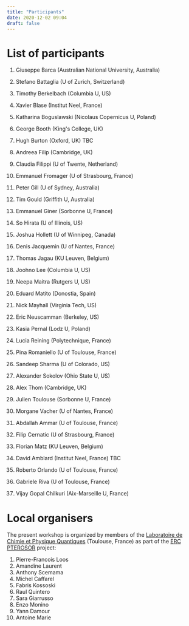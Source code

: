 ```yaml
---
title: "Participants"
date: 2020-12-02 09:04
draft: false
---
```



# List of participants

1. Giuseppe Barca (Australian National University, Australia) <!-- giuseppe.barca@anu.edu.au) -->
1. Stefano Battaglia (U of Zurich, Switzerland) <!-- stefano.battaglia@chem.uzh.ch -->
1. Timothy Berkelbach (Columbia U, US) <!-- t.berkelbach@columbia.edu -->
1. Xavier Blase (Institut Neel, France) <!-- xavier.blase@neel.cnrs.fr -->
1. Katharina Boguslawski (Nicolaus Copernicus U, Poland)  <!-- k.boguslawski@fizyka.umk.pl -->
1. George Booth (King's College, UK) <!-- george.booth@kcl.ac.uk -->
1. Hugh Burton (Oxford, UK) TBC <!-- hugh.burton@chem.ox.ac.uk -->
1. Andreea Filip (Cambridge, UK) <!-- maf63@cam.ac.uk  -->
1. Claudia Filippi (U of Twente, Netherland) <!-- c.filippi@utwente.nl -->
1. Emmanuel Fromager (U of Strasbourg, France) <!-- fromagere@unistra.fr -->
1. Peter Gill (U of Sydney, Australia) <!-- p.gill@sydney.edu.au -->
1. Tim Gould (Griffith U, Australia) <!-- t.gould@griffith.edu.au -->
1. Emmanuel Giner (Sorbonne U, France) <!-- emmanuel.giner@lct.jussieu.fr -->
1. So Hirata (U of Illinois, US) <!-- sohirata@illinois.edu -->
1. Joshua Hollett (U of Winnipeg, Canada) <!-- j.hollett@uwinnipeg.ca -->
1. Denis Jacquemin (U of Nantes, France) <!-- Denis.Jacquemin@univ-nantes.fr -->
1. Thomas Jagau (KU Leuven, Belgium) <!-- thomas.jagau@kuleuven.be -->
1. Joohno Lee (Columbia U, US) <!-- linusjoonho@gmail.com -->
1. Neepa Maitra (Rutgers U, US) <!-- neepa.maitra@rutgers.edu -->
1. Eduard Matito (Donostia, Spain) <!-- ematito@gmail.com -->
1. Nick Mayhall (Virginia Tech, US) <!-- nmayhall@vt.edu -->
1. Eric Neuscamman (Berkeley, US) <!-- eric.neuscamman@gmail.com -->
1. Kasia Pernal (Lodz U, Poland)<!-- katarzyna.pernal@p.lodz.pl -->
1. Lucia Reining (Polytechnique, France) <!-- lucia.reining@polytechnique.fr -->
1. Pina Romaniello (U of Toulouse, France) <!-- pina.romaniello@gmail.com -->
1. Sandeep Sharma (U of Colorado, US) <!-- sanshar@gmail.com -->
1. Alexander Sokolov (Ohio State U, US) <!-- sokolov.8@osu.edu -->
1. Alex Thom (Cambridge, UK) <!-- ajwt3@cam.ac.uk -->
1. Julien Toulouse (Sorbonne U, France) <!-- toulouse@lct.jussieu.fr -->
1. Morgane Vacher (U of Nantes, France) <!-- Morgane.Vacher@univ-nantes.fr -->

1. Abdallah Ammar (U of Toulouse, France) <!-- aammar@irsamc.ups-tlse.fr -->
1. Filip Cernatic (U of Strasbourg, France) <!-- filip.cernatic@etu.unistra.fr -->
1. Florian Matz (KU Leuven, Belgium) <!-- florian.matz@kuleuven.be -->
1. David Amblard (Institut Neel, France) TBC <!-- david.amblard@neel.cnrs.fr -->
1. Roberto Orlando (U of Toulouse, France) <!-- roberto.orlando@univ-tlse3.fr -->
1. Gabriele Riva (U of Toulouse, France) <!-- griva@irsamc.ups-tlse.fr -->
1. Vijay Gopal Chilkuri (Aix-Marseille U, France) <!-- vijay.gopal.c@gmail.com -->

<!--
Backup list:
1. James Shee
1. Paul Johnson
1. Debashree Ghosh
1. Shirin Faraji
1. Stijn De Baerdemacker
1. Janus Eriksen
1. Chenyang Li
-->

# Local organisers 

The present workshop is organized by members of the [Laboratoire de Chimie et Physique Quantiques](https://www.lcpq.ups-tlse.fr/?lang=en) (Toulouse, France) as part of the [ERC PTEROSOR](https://lcpq.github.io/PTEROSOR/) project:
<br>
1. Pierre-Francois Loos	<!-- loos@irsamc.ups-tlse.fr -->
1. Amandine Laurent <!-- amandine.laurent@irsamc.ups-tlse.fr -->
1. Anthony Scemama <!-- scemama@gmail.com -->
1. Michel Caffarel <!-- michel.caffarel@gmail.com -->
1. Fabris Kossoski <!-- fkossoski@irsamc.ups-tlse.fr -->
1. Raul Quintero <!-- raul.quintero@irsamc.ups-tlse.fr -->
1. Sara Giarrusso <!-- sgiarrusso@ucmerced.edu -->
1. Enzo Monino <!-- enzo.monino@irsamc.ups-tlse.fr -->
1. Yann Damour <!-- yann.damour@hotmail.fr -->
1. Antoine Marie <!-- antoine.marie@ens-lyon.fr -->

